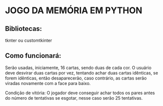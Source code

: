 # JOGO DA MEMÓRIA EM PYTHON

## Bibliotecas:
tknter ou customtkinter

## Como funcionará:
Serão usadas, iniciamente, 16 cartas, sendo duas de cada cor.
O usuário deve desvirar duas cartas por vez, tentando achar duas cartas idênticas, se forem idênticas, então desaparecerão, caso contrário, as cartas serão viradas novamente com a face para baixo.

Condição de vitória: O jogador deve conseguir achar todos os pares antes do número de tentativas se esgotar, nesse caso serão 25 tentativas. 